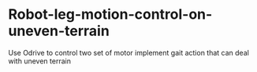 # Robot-leg-motion-control-on-uneven-terrain
Use Odrive to control two set of motor implement gait action that can deal with uneven terrain
